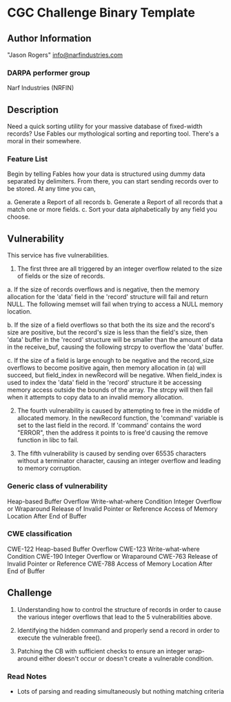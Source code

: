 # CGC Challenge Binary Template

## Author Information

"Jason Rogers" <info@narfindustries.com>

### DARPA performer group
Narf Industries (NRFIN)

## Description
Need a quick sorting utility for your massive database of fixed-width records? Use Fables our mythological sorting and reporting tool. There's a moral in their somewhere.


### Feature List
Begin by telling Fables how your data is structured using dummy data separated by delimiters. From there, you can start sending records over to be stored. At any time you can,

a. Generate a Report of all records
b. Generate a Report of all records that a match one or more fields.
c. Sort your data alphabetically by any field you choose. 

## Vulnerability
This service has five vulnerabilities. 

1. The first three are all triggered by an integer overflow related to the size of fields or the size of records. 

a. If the size of records overflows and is negative, then the memory allocation for the 'data' field in the 'record' structure will fail and return NULL. The following memset will fail when trying to access a NULL memory location.

b. If the size of a field overflows so that both the its size and the record's size are positive, but the record's size is less than the field's size, then 'data' buffer in the 'record' structure will be smaller than the amount of data in the receive_buf, causing the following strcpy to overflow the 'data' buffer.

c. If the size of a field is large enough to be negative and the record_size overflows to become positive again, then memory allocation in (a) will succeed, but field_index in newRecord will be negative. When field_index is used to index the 'data' field in the 'record' structure it be accessing memory access outside the bounds of the array. The strcpy will then fail when it attempts to copy data to an invalid memory allocation.

2. The fourth vulnerability is caused by attempting to free in the middle of allocated memory. In the newRecord function, the 'command' variable is set to the last field in the record. If 'command' contains the word "ERROR", then the address it points to is free'd causing the remove function in libc to fail.

3. The fifth vulnerability is caused by sending over 65535 characters without a terminator character, causing an integer overflow and leading to memory corruption.

### Generic class of vulnerability
Heap-based Buffer Overflow
Write-what-where Condition
Integer Overflow or Wraparound
Release of Invalid Pointer or Reference 
Access of Memory Location After End of Buffer


### CWE classification
CWE-122 Heap-based Buffer Overflow
CWE-123 Write-what-where Condition
CWE-190 Integer Overflow or Wraparound
CWE-763 Release of Invalid Pointer or Reference 
CWE-788 Access of Memory Location After End of Buffer


## Challenge
1. Understanding how to control the structure of records in order to cause the various integer overflows that lead to the 5 vulnerabilities above.

2. Identifying the hidden command and properly send a record in order to execute the vulnerable free().

3. Patching the CB with sufficient checks to ensure an integer wrap-around either doesn't occur or doesn't create a vulnerable condition. 

### Read Notes

* Lots of parsing and reading simultaneously but nothing matching criteria

